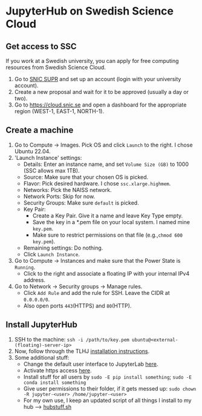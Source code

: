 # JupyterHub on Swedish Science Cloud

## Get access to SSC

If you work at a Swedish university, you can apply for free computing resources from Swedish Science Cloud.

1.  Go to [SNIC SUPR](https://supr.snic.se/) and set up an account (login with your university account).
2.  Create a new proposal and wait for it to be approved (usually a day or two).
3.  Go to https://cloud.snic.se and open a dashboard for the appropriate region (WEST-1, EAST-1, NORTH-1).

## Create a machine

1. Go to Compute → Images. Pick OS and click `Launch` to the right. I chose Ubuntu 22.04.
2. 'Launch Instance' settings:
    - Details: Enter an instance name, and set `Volume Size (GB)` to 1000 (SSC allows max 1TB).
    - Source: Make sure that your chosen OS is picked.
    - Flavor: Pick desired hardware. I chose `ssc.xlarge.highmem`.
    - Networks: Pick the NAISS network.
    - Network Ports: Skip for now.
    - Security Groups: Make sure `default` is picked.
    - Key Pair:
        - Create a Key Pair. Give it a name and leave Key Type empty.
        - Save the key in a *.pem file on your local system. I named mine `key.pem`.
        - Make sure to restrict permissions on that file (e.g.,`chmod 600 key.pem`).
    - Remaining settings: Do nothing.
    - Click `Launch Instance`.
  3. Go to Compute → Instances and make sure that the Power State is `Running`.
        - Click to the right and associate a floating IP with your internal IPv4 address.
  5. Go to Network → Security groups → Manage rules.
        - Click `Add Rule` and add the rule for SSH. Leave the CIDR at `0.0.0.0/0`.
        - Also open ports `443`(HTTPS) and `80`(HTTP).

## Install JupyterHub 
1. SSH to the machine: `ssh -i /path/to/key.pem ubuntu@<external-(floating)-server-ip>`
2. Now, follow through the TLHJ [installation instructions](https://tljh.jupyter.org/en/latest/install/custom-server.html).
3. Some additional stuff:
    - Change the default user interface to JupyterLab [here](https://tljh.jupyter.org/en/latest/howto/user-env/notebook-interfaces.html#changing-the-default-user-interface).
    - Activate https access [here](https://tljh.jupyter.org/en/latest/howto/admin/https.html).
    - Install stuff for all users by `sudo -E pip install something`; `sudo -E conda install something`
    - Give user permissions to their folder, if it gets messed up: `sudo chown -R jupyter-<user> /home/jupyter-<user>`
    - For my own use, I keep an updated script of all things I install to my hub --> [hubstuff.sh]()

